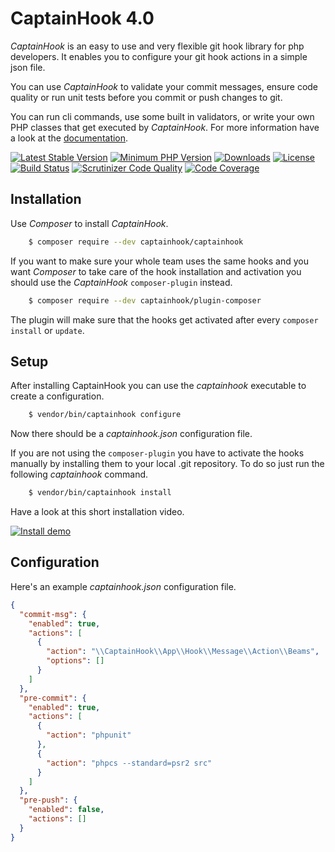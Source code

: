 # CaptainHook 4.0

*CaptainHook* is an easy to use and very flexible git hook library for php developers.
It enables you to configure your git hook actions in a simple json file.

You can use *CaptainHook* to validate your commit messages, ensure code quality or run unit
tests before you commit or push changes to git.

You can run cli commands, use some built in validators, or write
your own PHP classes that get executed by *CaptainHook*.
For more information have a look at the [documentation](https://captainhookphp.github.io/captainhook/ "CaptainHook Documentation").


[![Latest Stable Version](https://poser.pugx.org/captainhook/captainhook/v/stable.svg?v=1)](https://packagist.org/packages/captainhook/captainhook)
[![Minimum PHP Version](https://img.shields.io/badge/php-%3E%3D%207.1-8892BF.svg)](https://php.net/)
[![Downloads](https://img.shields.io/packagist/dt/captainhook/captainhook.svg?v1)](https://packagist.org/packages/captainhook/captainhook)
[![License](https://poser.pugx.org/captainhook/captainhook/license.svg?v=1)](https://packagist.org/packages/captainhook/captainhook)
[![Build Status](https://travis-ci.org/CaptainHookPhp/captainhook.svg?branch=master)](https://travis-ci.org/CaptainHookPhp/captainhook)
[![Scrutinizer Code Quality](https://scrutinizer-ci.com/g/captainhookphp/captainhook/badges/quality-score.png?b=master&v=1)](https://scrutinizer-ci.com/g/captainhookphp/captainhook/?branch=master)
[![Code Coverage](https://scrutinizer-ci.com/g/captainhookphp/captainhook/badges/coverage.png?b=master&v=1)](https://scrutinizer-ci.com/g/captainhookphp/captainhook/?branch=master)

## Installation

Use *Composer* to install *CaptainHook*.
```bash
    $ composer require --dev captainhook/captainhook
```
If you want to make sure your whole team uses the same hooks and you want *Composer* to take care of the hook
installation and activation you should use the *CaptainHook* `composer-plugin` instead.
```bash
    $ composer require --dev captainhook/plugin-composer
```
The plugin will make sure that the hooks get activated after every `composer install` or `update`.

## Setup
After installing CaptainHook you can use the *captainhook* executable to create a configuration.
```bash
    $ vendor/bin/captainhook configure
```
Now there should be a *captainhook.json* configuration file.

If you are not using the `composer-plugin` you have to activate the hooks manually by installing them to
your local .git repository. To do so just run the following *captainhook* command.
```bash
    $ vendor/bin/captainhook install
```

Have a look at this short installation video.

[![Install demo](http://img.youtube.com/vi/agwTZ0jhDDs/0.jpg)](http://www.youtube.com/watch?v=agwTZ0jhDDs)

## Configuration

Here's an example *captainhook.json* configuration file.
```json
{
  "commit-msg": {
    "enabled": true,
    "actions": [
      {
        "action": "\\CaptainHook\\App\\Hook\\Message\\Action\\Beams",
        "options": []
      }
    ]
  },
  "pre-commit": {
    "enabled": true,
    "actions": [
      {
        "action": "phpunit"
      },
      {
        "action": "phpcs --standard=psr2 src"
      }
    ]
  },
  "pre-push": {
    "enabled": false,
    "actions": []
  }
}
```
